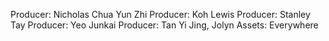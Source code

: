Producer: Nicholas Chua Yun Zhi
Producer: Koh Lewis
Producer: Stanley Tay
Producer: Yeo Junkai
Producer: Tan Yi Jing, Jolyn
Assets: Everywhere
